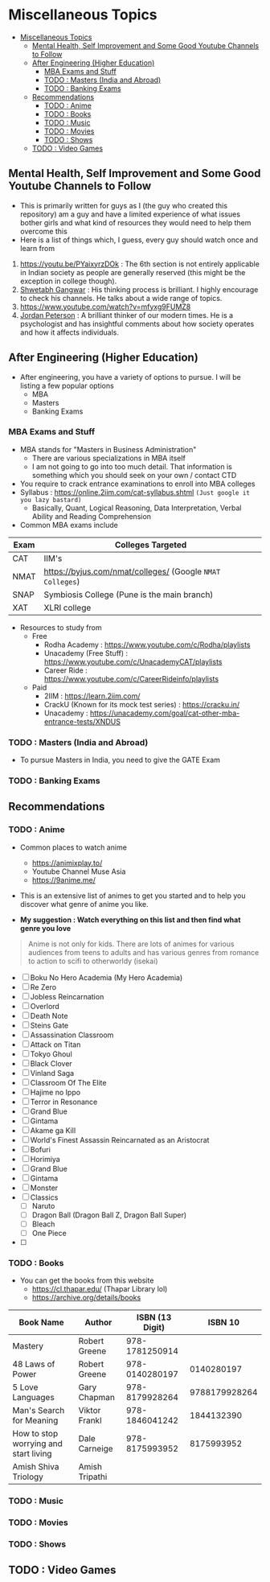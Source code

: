 # Miscellaneous Topics

- [Miscellaneous Topics](#miscellaneous-topics)
  - [Mental Health, Self Improvement and Some Good Youtube Channels to Follow](#mental-health-self-improvement-and-some-good-youtube-channels-to-follow)
  - [After Engineering (Higher Education)](#after-engineering-higher-education)
    - [MBA Exams and Stuff](#mba-exams-and-stuff)
    - [TODO : Masters (India and Abroad)](#todo--masters-india-and-abroad)
    - [TODO : Banking Exams](#todo--banking-exams)
  - [Recommendations](#recommendations)
    - [TODO : Anime](#todo--anime)
    - [TODO : Books](#todo--books)
    - [TODO : Music](#todo--music)
    - [TODO : Movies](#todo--movies)
    - [TODO : Shows](#todo--shows)
  - [TODO : Video Games](#todo--video-games)

## Mental Health, Self Improvement and Some Good Youtube Channels to Follow

- This is primarily written for guys as I (the guy who created this repository) am a guy and have a limited experience of what issues bother girls and what kind of resources they would need to help them overcome this
- Here is a list of things which, I guess, every guy should watch once and learn from

1. https://youtu.be/PYaixyrzDOk : The 6th section is not entirely applicable in Indian society as people are generally reserved (this might be the exception in college though).
2. [Shwetabh Gangwar](https://www.youtube.com/c/ShwetabhGangwar1/featured) : His thinking process is brilliant. I highly encourage to check his channels. He talks about a wide range of topics.
3. https://www.youtube.com/watch?v=mfyxg9FUMZ8
4. [Jordan Peterson](https://www.youtube.com/c/JordanPetersonVideos/videos) : A brilliant thinker of our modern times. He is a psychologist and has insightful comments about how society operates and how it affects individuals.

## After Engineering (Higher Education)

- After engineering, you have a variety of options to pursue. I will be listing a few popular options
  - MBA
  - Masters
  - Banking Exams

### MBA Exams and Stuff

- MBA stands for "Masters in Business Administration"
  - There are various specializations in MBA itself
  - I am not going to go into too much detail. That information is something which you should seek on your own / contact CTD
- You require to crack entrance examinations to enroll into MBA colleges
- Syllabus : https://online.2iim.com/cat-syllabus.shtml `(Just google it you lazy bastard)`
  - Basically, Quant, Logical Reasoning, Data Interpretation, Verbal Ability and Reading Comprehension
- Common MBA exams include

| Exam | Colleges Targeted                                         |
| ---- | --------------------------------------------------------- |
| CAT  | IIM's                                                     |
| NMAT | https://byjus.com/nmat/colleges/ (Google `NMAT Colleges`) |
| SNAP | Symbiosis College (Pune is the main branch)               |
| XAT  | XLRI college                                              |

- Resources to study from
  - Free
    - Rodha Academy : https://www.youtube.com/c/Rodha/playlists
    - Unacademy (Free Stuff) : https://www.youtube.com/c/UnacademyCAT/playlists
    - Career Ride : https://www.youtube.com/c/CareerRideinfo/playlists
  - Paid
    - 2IIM : https://learn.2iim.com/
    - CrackU (Known for its mock test series) : https://cracku.in/
    - Unacademy : https://unacademy.com/goal/cat-other-mba-entrance-tests/XNDUS

### TODO : Masters (India and Abroad)

- To pursue Masters in India, you need to give the GATE Exam

### TODO : Banking Exams

## Recommendations

### TODO : Anime

- Common places to watch anime

  - https://animixplay.to/
  - Youtube Channel Muse Asia
  - https://9anime.me/

- This is an extensive list of animes to get you started and to help you discover what genre of anime you like.
- **My suggestion : Watch everything on this list and then find what genre you love**

> Anime is not only for kids. There are lots of animes for various audiences from teens to adults and has various genres from romance to action to scifi to otherworldy (isekai)

- [ ] Boku No Hero Academia (My Hero Academia)
- [ ] Re Zero
- [ ] Jobless Reincarnation
- [ ] Overlord
- [ ] Death Note
- [ ] Steins Gate
- [ ] Assassination Classroom
- [ ] Attack on Titan
- [ ] Tokyo Ghoul
- [ ] Black Clover
- [ ] Vinland Saga
- [ ] Classroom Of The Elite
- [ ] Hajime no Ippo
- [ ] Terror in Resonance
- [ ] Grand Blue
- [ ] Gintama
- [ ] Akame ga Kill
- [ ] World's Finest Assassin Reincarnated as an Aristocrat
- [ ] Bofuri
- [ ] Horimiya
- [ ] Grand Blue
- [ ] Gintama
- [ ] Monster
- [ ] Classics
  - [ ] Naruto
  - [ ] Dragon Ball (Dragon Ball Z, Dragon Ball Super)
  - [ ] Bleach
  - [ ] One Piece
- [ ]

### TODO : Books

- You can get the books from this website
  - https://cl.thapar.edu/ (Thapar Library lol)
  - https://archive.org/details/books

| Book Name                             | Author         | ISBN (13 Digit) | ISBN 10       |
| ------------------------------------- | -------------- | --------------- | ------------- |
| Mastery                               | Robert Greene  | 978-1781250914  |               |
| 48 Laws of Power                      | Robert Greene  | 978-0140280197  | 0140280197    |
| 5 Love Languages                      | Gary Chapman   | 978-8179928264  | 9788179928264 |
| Man's Search for Meaning              | Viktor Frankl  | 978-1846041242  | 1844132390    |
| How to stop worrying and start living | Dale Carneige  | 978-8175993952  | 8175993952    |
| Amish Shiva Triology                  | Amish Tripathi |                 |               |

### TODO : Music

### TODO : Movies

### TODO : Shows

## TODO : Video Games
